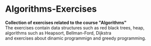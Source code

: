 # Algorithms-Exercises

<b>Collection of exercises related to the course "Algorithms"</b> <br>
The exercises contain data structures such as red black trees, heap, <br>
algorithms such as Heapsort, Bellman-Ford, Dijkstra <br>
and exercises about dinamic programmign and greedy programming.
